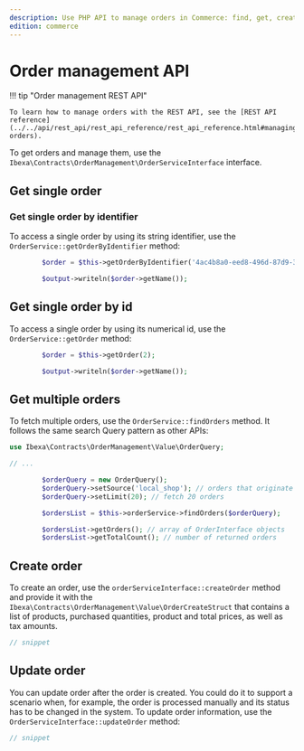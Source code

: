 ```yaml
---
description: Use PHP API to manage orders in Commerce: find, get, create and update them.
edition: commerce
---
```


# Order management API

!!! tip "Order management REST API"

    To learn how to manage orders with the REST API, see the [REST API reference](../../api/rest_api/rest_api_reference/rest_api_reference.html#managing-orders).

To get orders and manage them, use the `Ibexa\Contracts\OrderManagement\OrderServiceInterface` interface.

## Get single order 

### Get single order by identifier

To access a single order by using its string identifier, use the `OrderService::getOrderByIdentifier` method:

``` php
        $order = $this->getOrderByIdentifier('4ac4b8a0-eed8-496d-87d9-32a960a10629');

        $output->writeln($order->getName());
```

## Get single order by id

To access a single order by using its numerical id, use the `OrderService::getOrder` method:

``` php
        $order = $this->getOrder(2);

        $output->writeln($order->getName());
```

## Get multiple orders

To fetch multiple orders, use the `OrderService::findOrders` method. 
It follows the same search Query pattern as other APIs:

``` php
use Ibexa\Contracts\OrderManagement\Value\OrderQuery;

// ...

        $orderQuery = new OrderQuery();
        $orderQuery->setSource('local_shop'); // orders that originate from a source called 'local_shop' 
        $orderQuery->setLimit(20); // fetch 20 orders

        $ordersList = $this->orderService->findOrders($orderQuery);

        $ordersList->getOrders(); // array of OrderInterface objects
        $ordersList->getTotalCount(); // number of returned orders
```

## Create order

To create an order, use the `orderServiceInterface::createOrder` method and provide 
it with the `Ibexa\Contracts\OrderManagement\Value\OrderCreateStruct` that contains a list of products, purchased quantities, product and total prices, as well as tax amounts.

``` php
// snippet
```

## Update order

You can update order after the order is created. 
You could do it to support a scenario when, for example, the order is processed manually and its status has to be changed in the system. 
To update order information, use the `OrderServiceInterface::updateOrder` method:

``` php
// snippet
```